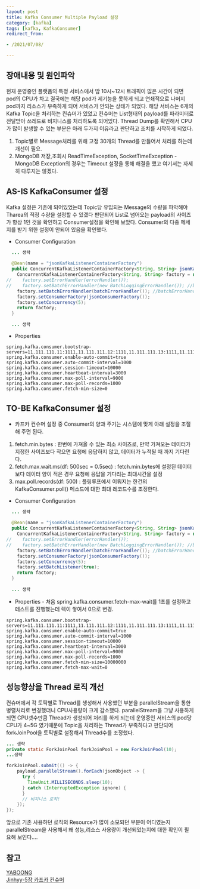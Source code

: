 ```yaml
---
layout: post 
title: Kafka Consumer Multiple Payload 설정 
category: [kafka]
tags: [kafka, KafkaConsumer]
redirect_from:

- /2021/07/08/

---
```


## 장애내용 및 원인파악
현재 운영중인 플랫폼의 특정 서비스에서 밤 10시~12시 트래픽이 많은 시간이 되면 pod의 CPU가 차고 결국에는 해당 pod가 제기능을 못하게 되고 연쇄적으로 나머지 pod까지 리소스가 부족하게 되어 서비스가 안되는 상태가 되었다. 해당 서비스는 6개의 Kafka Topic을 처리하는 컨슈머가 있었고 컨슈머는 List형태의 payload를 파라미터로 전달받아 쓰레드로 비지니스를 처리하도록 되어있다.
Thread Dump를 확인해서 CPU가 많이 발생할 수 있는 부분은 아래 두가지 이유라고 판단하고 조치를 시작하게 되었다.  
1. Topic별로 Message처리를 위해 고정 30개의 Thread를 만들어서 처리를 하는데 개선이 필요.    
2. MongoDB 저장,조회시 ReadTimeException, SocketTimeException - MongoDB Exception의 경우는 Timeout 설정을 통해 해결을 했고 여기서는 자세히 다루지는 않겠다.  

## AS-IS KafkaConsumer 설정  
Kafka 설정은 기존에 되어있었는데 Topic당 유입되는 Message의 수량을 파악해야 Tharea의 적정 수량을 설정할 수 있겠다 판단되어 List로 넘어오는 payload의 사이즈가 항상 1인 것을 확인하고 Consumer설정을 확인해 보았다. Consumer의 다중 메세지를 받기 위한 설정이 안되어 있음을 확인했다.
- Consumer Configuration  
```java  
  ... 생략
  
  @Bean(name = "jsonKafkaListenerContainerFactory")
  public ConcurrentKafkaListenerContainerFactory<String, String> jsonKafkaListenerContainerFactory() {
    ConcurrentKafkaListenerContainerFactory<String, String> factory = new ConcurrentKafkaListenerContainerFactory<>();
//    factory.setErrorHandler(errorHandler());
//    factory.setBatchErrorHandler(new BatchLoggingErrorHandler()); //batchErrorHandler()
    factory.setBatchErrorHandler(batchErrorHandler()); //batchErrorHandler()
    factory.setConsumerFactory(jsonConsumerFactory());
    factory.setConcurrency(5);
    return factory;
  }
  
  ... 생략
```

- Properties  
```properties
spring.kafka.consumer.bootstrap-servers=11.111.111.11:1111,11.111.111.12:1111,11.111.111.13:1111,11.111.111.14:1111
spring.kafka.consumer.enable-auto-commit=true
spring.kafka.consumer.auto-commit-interval=1000
spring.kafka.consumer.session-timeout=10000
spring.kafka.consumer.heartbeat-interval=3000
spring.kafka.consumer.max-poll-interval=9000
spring.kafka.consumer.max-poll-records=1000
spring.kafka.consumer.fetch-min-size=0
```  

## TO-BE KafkaConsumer 설정  
- 카프카 컨슈머 설정 중 Consumer의 양과 주기는 시스템에 맞게 아래 설정을 조절해 주면 된다.  
1. fetch.min.bytes : 한번에 가져올 수 있는 최소 사이즈로, 만약 가져오는 데이터가 지정한 사이즈보다 작으면 요청에 응답하지 않고, 데이터가 누적될 때 까지 기다린다.  
2. fetch.max.wait.ms(df: 500sec = 0.5sec) : fetch.min.bytes에 설정된 데이터보다 데이터 양이 적은 경우 요청에 응답을 기다리는 최대시간을 설정  
3. max.poll.records(df: 500) : 폴링루프에서 이뤄지는 한건의 KafkaConsumer.poll() 메소드에 대한 최대 레코드수를 조정한다.

- Consumer Configuration
```java  
  ... 생략
  
  @Bean(name = "jsonKafkaListenerContainerFactory")
  public ConcurrentKafkaListenerContainerFactory<String, String> jsonKafkaListenerContainerFactory() {
    ConcurrentKafkaListenerContainerFactory<String, String> factory = new ConcurrentKafkaListenerContainerFactory<>();
//    factory.setErrorHandler(errorHandler());
//    factory.setBatchErrorHandler(new BatchLoggingErrorHandler()); //batchErrorHandler()
    factory.setBatchErrorHandler(batchErrorHandler()); //batchErrorHandler()
    factory.setConsumerFactory(jsonConsumerFactory());
    factory.setConcurrency(5);
    factory.setBatchListener(true);
    return factory;
  }
  
  ... 생략
```

- Properties - 처음 spring.kafka.consumer.fetch-max-wait를 1초를 설정하고 테스트를 진행했는데 렉이 쌓여서 0으로 변경. 
```properties
spring.kafka.consumer.bootstrap-servers=11.111.111.11:1111,11.111.111.12:1111,11.111.111.13:1111,11.111.111.14:1111
spring.kafka.consumer.enable-auto-commit=true
spring.kafka.consumer.auto-commit-interval=1000
spring.kafka.consumer.session-timeout=10000
spring.kafka.consumer.heartbeat-interval=3000
spring.kafka.consumer.max-poll-interval=9000
spring.kafka.consumer.max-poll-records=1000
spring.kafka.consumer.fetch-min-size=10000000
spring.kafka.consumer.fetch-max-wait=0
```  

##  성능향상을 Thread 로직 개선  
컨슈머에서 각 토픽별로 Thread를 생성해서 사용했던 부분을 parallelStream을 통한 병렬처리로 변경했더니 CPU사용량이 크게 감소했다. parallelStream을 그냥 사용하게 되면 CPU갯수만큼 Thread가 생성되어 처리를 하게 되는데 운영중인 서비스의 pod당 CPU가 4~5G 였기때문에 Topic을 처리하는 Thread가 부족하다고 판단되어 forkJoinPool을 토픽별로 설정해서 Thread수를 조정했다.
```java  
... 생략
private static ForkJoinPool forkJoinPool = new ForkJoinPool(10);
...생략

forkJoinPool.submit(() -> {
    payload.parallelStream().forEach(jsonObject -> {
      try {
        TimeUnit.MILLISECONDS.sleep(10);
      } catch (InterruptedException ignore) {
      }
      // 비지니스 로직!
    });
});
```  
앞으로 기존 사용하던 로직의 Resource가 많이 소모되던 부분이 어디였는지 parallelStream을 사용해서 왜 성능,리소스 사용량이 개선되었는지에 대한 확인이 필요해 보인다....  

## 참고  
[YABOONG](https://yaboong.github.io/spring/2020/06/07/kafka-batch-consumer-unintended-listener-invoking/)  
[Jinhyy-5장 카프카 컨슈머](https://jinhyy.tistory.com/63)

